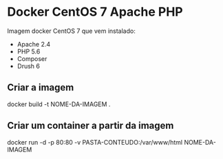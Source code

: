 # Docker CentOS 7 Apache PHP

Imagem docker CentOS 7 que vem instalado:
* Apache 2.4
* PHP 5.6
* Composer
* Drush 6

## Criar a imagem

  docker build -t NOME-DA-IMAGEM .

## Criar um container a partir da imagem

  docker run -d -p 80:80 -v PASTA-CONTEUDO:/var/www/html NOME-DA-IMAGEM
